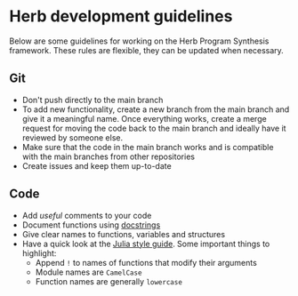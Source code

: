 # Herb development guidelines
Below are some guidelines for working on the Herb Program Synthesis framework. These rules are flexible, they can be updated when necessary.

## Git
- Don't push directly to the main branch
- To add new functionality, create a new branch from the main branch and give it a meaningful name. Once everything works, create a merge request for moving the code back to the main branch and ideally have it reviewed by someone else.
- Make sure that the code in the main branch works and is compatible with the main branches from other repositories
- Create issues and keep them up-to-date

## Code
- Add *useful* comments to your code
- Document functions using [docstrings](https://docs.julialang.org/en/v1/manual/documentation/#Writing-Documentation) 
- Give clear names to functions, variables and structures 
- Have a quick look at the [Julia style guide](https://docs.julialang.org/en/v1/manual/style-guide/). Some important things to highlight:
	- Append `!` to names of functions that modify their arguments
	- Module names are `CamelCase` 
	- Function names are generally `lowercase`
